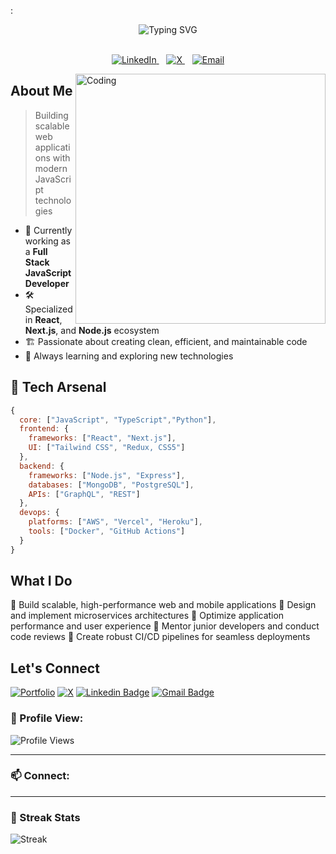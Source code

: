 :

<div align="center"> <img src="https://readme-typing-svg.demolab.com?font=Fira+Code&size=30&duration=3000&pause=1000&color=0D6EFD&center=true&vCenter=true&width=900&lines=Welcome+to+My+Realm+%F0%9F%92%A5;Dushyant+Khandelwal+-+Crafting+Digital+Excellence" alt="Typing SVG" /> </div> <br/> <p align="center"> <a href="https://www.linkedin.com/in/dushyant-khandelwal-516319221/"> <img src="https://img.shields.io/badge/LinkedIn-%230077B5?style=for-the-badge&logo=linkedin&logoColor=white" alt="LinkedIn"/> </a>&nbsp;&nbsp; <a href="https://x.com/dushyant4665"> <img src="https://img.shields.io/badge/X-%23000000?style=for-the-badge&logo=x&logoColor=white" alt="X"/> </a>&nbsp;&nbsp; <a href="mailto:dushyantkhandelwal4665@gmail.com"> <img src="https://img.shields.io/badge/Email-%23333?style=for-the-badge&logo=gmail&logoColor=white" alt="Email"/> </a> </p> <img align="right" alt="Coding" width="400" src="https://user-images.githubusercontent.com/74038190/229223263-cf2e4b07-2615-4f87-9c38-e37600f8381a.gif" />

## About Me

> Building scalable web applications with modern JavaScript technologies

- 🔭 Currently working as a **Full Stack JavaScript Developer**
- 🛠️ Specialized in **React**, **Next.js**, and **Node.js** ecosystem
- 🏗️ Passionate about creating clean, efficient, and maintainable code
- 🌱 Always learning and exploring new technologies

## 🔱 Tech Arsenal

```javascript
{
  core: ["JavaScript", "TypeScript","Python"],
  frontend: {
    frameworks: ["React", "Next.js"],
    UI: ["Tailwind CSS", "Redux, CSS5"]
  },
  backend: {
    frameworks: ["Node.js", "Express"],
    databases: ["MongoDB", "PostgreSQL"],
    APIs: ["GraphQL", "REST"]
  },
  devops: {
    platforms: ["AWS", "Vercel", "Heroku"],
    tools: ["Docker", "GitHub Actions"]
  }
}

```

## What I Do

🎯 Build scalable, high-performance web and mobile applications
🔄 Design and implement microservices architectures
🚀 Optimize application performance and user experience
👥 Mentor junior developers and conduct code reviews
🔧 Create robust CI/CD pipelines for seamless deployments


## Let's Connect

[![Portfolio](https://img.shields.io/badge/-Portfolio-24292e?style=flat-square&logo=google-chrome&logoColor=white&link=https://dushyantkhandelwal.in)](https://dushyantkhandelwal.in)
[![X](https://img.shields.io/badge/-X-1DA1F2?style=flat-square&logo=x&logoColor=white&link=https://x.com/dushyant4665)](https://x.com/dushyant4665)
[![Linkedin Badge](https://img.shields.io/badge/-Dushyant_Khandelwal-blue?style=flat-square&logo=Linkedin&logoColor=white&link=https://www.linkedin.com/in/dushyant-khandelwal-516319221/)](https://www.linkedin.com/in/dushyant-khandelwal-516319221/)
[![Gmail Badge](https://img.shields.io/badge/-dushyant.email@gmail.com-c14438?style=flat-square&logo=Gmail&logoColor=white&link=mailto:dushyantkhandelwal4665@gmail.com)](mailto:dushyant.email@gmail.com)

### 👀 Profile View:
![Profile Views](https://komarev.com/ghpvc/?username=dushyant4665&color=brightgreen&style=flat-square)

---

### 📫 Connect:

---

### 🎉 Streak Stats
![Streak](https://github-readme-streak-stats.herokuapp.com/?user=dushyant4665&theme=white)


